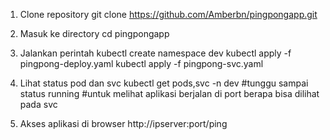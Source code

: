 1. Clone repository
git clone https://github.com/Amberbn/pingpongapp.git

2. Masuk ke directory 
cd pingpongapp

3. Jalankan perintah
kubectl create namespace dev
kubectl apply -f pingpong-deploy.yaml
kubectl apply -f pingpong-svc.yaml

4. Lihat status pod dan svc
kubectl get pods,svc -n dev 
#tunggu sampai status running
#untuk melihat aplikasi berjalan di port berapa bisa dilihat pada svc

5. Akses aplikasi di browser
http://ipserver:port/ping

